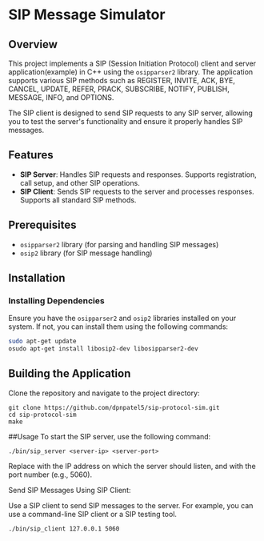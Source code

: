 # SIP Message Simulator

## Overview

This project implements a SIP (Session Initiation Protocol) client and server application(example) in C++ using the `osipparser2` library. The application supports various SIP methods such as REGISTER, INVITE, ACK, BYE, CANCEL, UPDATE, REFER, PRACK, SUBSCRIBE, NOTIFY, PUBLISH, MESSAGE, INFO, and OPTIONS.

The SIP client is designed to send SIP requests to any SIP server, allowing you to test the server's functionality and ensure it properly handles SIP messages.

## Features

- **SIP Server**: Handles SIP requests and responses. Supports registration, call setup, and other SIP operations.
- **SIP Client**: Sends SIP requests to the server and processes responses. Supports all standard SIP methods.

## Prerequisites

- `osipparser2` library (for parsing and handling SIP messages)
- `osip2` library (for SIP message handling)

## Installation

### Installing Dependencies

Ensure you have the `osipparser2` and `osip2` libraries installed on your system. If not, you can install them using the following commands:

```bash
sudo apt-get update
osudo apt-get install libosip2-dev libosipparser2-dev
```

## Building the Application
Clone the repository and navigate to the project directory:
```
git clone https://github.com/dpnpatel5/sip-protocol-sim.git
cd sip-protocol-sim
make
```
##Usage
To start the SIP server, use the following command:
```
./bin/sip_server <server-ip> <server-port>
```
Replace <server-ip> with the IP address on which the server should listen, and <server-port> with the port number (e.g., 5060).


Send SIP Messages Using SIP Client:

Use a SIP client to send SIP messages to the server. For example, you can use a command-line SIP client or a SIP testing tool.
```
./bin/sip_client 127.0.0.1 5060
```
